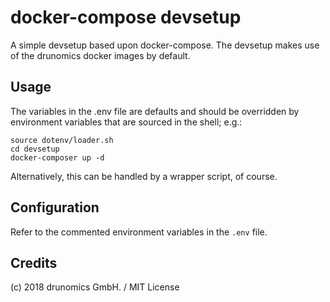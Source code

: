 # docker-compose devsetup

A simple devsetup based upon docker-compose. The devsetup makes use of the
drunomics docker images by default.

## Usage

The variables in the .env file are defaults and should be overridden by
environment variables that are sourced in the shell; e.g.:

    source dotenv/loader.sh
    cd devsetup
    docker-composer up -d
    
Alternatively, this can be handled by a wrapper script, of course.

## Configuration

Refer to the commented environment variables in the `.env` file.

## Credits

(c) 2018 drunomics GmbH. /  MIT License
